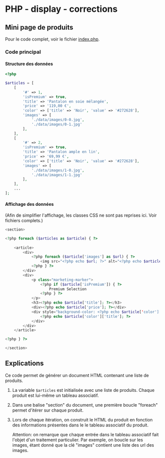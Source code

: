 # PHP - display - corrections

## Mini page de produits

Pour le code complet, voir le fichier [index.php](./index.php).

### Code principal

#### Structure des données

```php
<?php

$articles = [
    [
        '#' => 1,
        'isPremium' => true,
        'title' => 'Pantalon en soie mélangée',
        'price' => '119,00 €',
        'color' => ['title' => 'Noir', 'value' => '#272628'],
        'images' => [
            './data/images/0-0.jpg',
            './data/images/0-1.jpg'
        ],
    ],
    [
        '#' => 2,
        'isPremium' => true,
        'title' => 'Pantalon ample en lin',
        'price' => '69,99 €',
        'color' => ['title' => 'Noir', 'value' => '#272628'],
        'images' => [
            './data/images/1-0.jpg',
            './data/images/1-1.jpg'
        ],
    ],
    ...
];

```

#### Affichage des données

(Afin de simplifier l'affichage, les classes CSS ne sont pas reprises ici. Voir fichiers complets.)

```php
<section>

<?php foreach ($articles as $article) { ?>
    
    <article>
        <div>
            <?php foreach ($article['images'] as $url) { ?>
                <img src="<?php echo $url; ?>" alt="<?php echo $article['title']; ?>">
            <?php } ?>
        </div>
        <div>
            <p class="marketing-marker">
                <?php if ($article['isPremium']) { ?>
                    Premium Selection
                <?php } ?>
            </p>
            <h3><?php echo $article['title']; ?></h3>
            <div><?php echo $article['price']; ?></div>
            <div style="background-color: <?php echo $article['color']['value']; ?>">
                <?php echo $article['color']['title']; ?>
            </div>
        </div>
    </article>

<?php } ?>

</section>
```

## Explications

Ce code permet de générer un document HTML contenant une liste de produits.

1. La variable `$articles` est initialisée avec une liste de produits. Chaque produit est lui-même un tableau associatif.

2. Dans une balise "section" du document, une première boucle "foreach" permet d'itérer sur chaque produit.

3. Lors de chaque itération, on construit le HTML du produit en fonction des informations présentes dans le le tableau associatif du produit.

    Attention: on remarque que chaque entrée dans le tableau associatif fait l'objet d'un traitement particulier. Par exemple, on boucle sur les images, étant donné que la clé "images" contient une liste des url des images.


